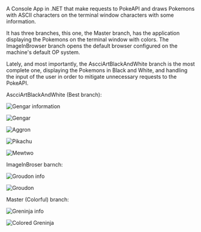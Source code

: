 A Console App in .NET that make requests to PokeAPI and draws Pokemons with ASCII characters on the terminal window characters with some information.

It has three branches, this one, the Master branch, has the application displaying the Pokemons on the terminal window with colors.
The ImageInBrowser branch opens the default browser configured on the machine's default OP system.

Lately, and most importantly, the AscciArtBlackAndWhite branch is the most complete one, displaying the Pokemons in Black and White, and handling the input of the user in order to mitigate unnecessary requests to the PokeAPI.

AscciArtBlackAndWhite (Best branch):

![Gengar information](https://github.com/user-attachments/assets/60eed261-21e6-43f5-be38-578e80465082)

![Gengar](https://github.com/user-attachments/assets/d49b80f4-a753-4038-8738-234653b6ddce)

![Aggron](https://github.com/user-attachments/assets/e3a9efa7-ee86-47b0-9558-5d9de2562f62)

![Pikachu](https://github.com/user-attachments/assets/2ce7233f-3304-4189-af37-60cf5b6a08ce)

![Mewtwo](https://github.com/user-attachments/assets/1a296bc3-2d98-46c1-83d1-78a814abe51b)

ImageInBroser barnch:

![Groudon info](https://github.com/user-attachments/assets/07d20e03-cbbc-493b-8701-6cbe8fbd8ed8)

![Groudon](https://github.com/user-attachments/assets/d3b39366-2d05-42f5-9d3c-2963e5928fad)

Master (Colorful) branch:

![Greninja info](https://github.com/user-attachments/assets/0a9ee0f2-ca94-4ac2-8202-02965dd8f1dc)

![Colored Greninja](https://github.com/user-attachments/assets/4a554c13-3c72-48a9-8786-1bf1bf491fb8)
